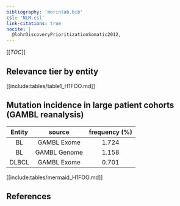 ```yaml
---
bibliography: 'morinlab.bib'
csl: 'NLM.csl'
link-citations: true
nocite: |
  @lohrDiscoveryPrioritizationSomatic2012, 
---
```


[[_TOC_]]




## Relevance tier by entity

[[include:tables/table1_H1FOO.md]]


## Mutation incidence in large patient cohorts (GAMBL reanalysis)

|Entity|source |frequency (%)|
|:------:|:----:|:----:|
|BL|GAMBL Exome |1.724 |
|BL|GAMBL Genome |1.158 |
|DLBCL|GAMBL Exome |0.701 |


[[include:tables/mermaid_H1FOO.md]]

## References



